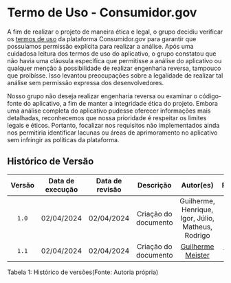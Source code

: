 # Termo de Uso - Consumidor.gov

A fim de realizar o projeto de maneira ética e legal, o grupo decidiu verificar os [termos de uso](https://www.consumidor.gov.br/pages/conteudo/publico/7) da plataforma Consumidor.gov para garantir que possuíamos permissão explícita para realizar a análise. Após uma cuidadosa leitura dos termos de uso do aplicativo, o grupo constatou que não havia uma cláusula específica que permitisse a análise do aplicativo ou qualquer menção à possibilidade de realizar engenharia reversa, tampouco que proibísse. Isso levantou preocupações sobre a legalidade de realizar tal análise sem permissão expressa dos desenvolvedores.

Nosso grupo não deseja realizar engenharia reversa ou examinar o código-fonte do aplicativo, a fim de manter a integridade ética do projeto. Embora uma análise completa do aplicativo pudesse oferecer informações mais detalhadas, reconhecemos que nossa prioridade é respeitar os limites legais e éticos. Portanto, focalizar nos requisitos não implementados ainda nos permitiria identificar lacunas ou áreas de aprimoramento no aplicativo sem infringir as políticas da plataforma.

## Histórico de Versão
| Versão | Data de execução | Data de revisão |  Descrição            | Autor(es)         | Revisor(es)  |
| :------: | :----------: | :--------: | :--------------------: | :-------------: | :----------: |
| `1.0`  | 02/04/2024 | 02/04/2024 | Criação do documento | Guilherme, Henrique, Igor, Júlio, Matheus, Rodrigo | Guilherme, Henrique, Igor, Júlio, Matheus, Rodrigo |
| `1.1`  | 02/04/2024 | 02/04/2024 | Criação do documento | [Guilherme Meister](https://github.com/gmeister18) | [-----------](https://github.com/) |

<div align="center">
<figcaption align="left">Tabela 1: Histórico de versões(Fonte: Autoria própria)</figcaption>
</div>
<br/>